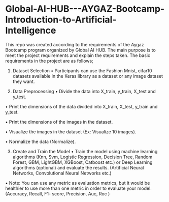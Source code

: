 # Global-AI-HUB---AYGAZ-Bootcamp-Introduction-to-Artificial-Intelligence
This repo was created according to the requirements of the Aygaz Bootcamp program organized by Global AI HUB. 
The main purpose is to meet the project requirements and explain the steps taken. The basic requirements in 
the project are as follows;

1. Dataset Selection
• Participants can use the Fashion Mnist, cifar10 datasets available in the Keras library as a dataset or any image dataset they want.

2. Data Preprocessing
• Divide the data into X_train, y_train, X_test and y_test.

• Print the dimensions of the data divided into X_train, X_test, y_train and y_test.

• Print the dimensions of the images in the dataset.

• Visualize the images in the dataset (Ex: Visualize 10 images).

• Normalize the data (Normalize).

3. Create and Train the Model
• Train the model using machine learning algorithms (Knn, Svm, Logistic Regression, Decision Tree, Random Forest, GBM, LightGBM, XGBoost, Catboost etc.) or Deep Learning algorithms (optional) and evaluate the results. (Artificial Neural Networks, Convolutional Neural Networks etc.)

• Note: You can use any metric as evaluation metrics, but it would be healthier to use more than one metric in order to evaluate your model.
(Accuracy, Recall, F1- score, Precision, Auc, Roc )
